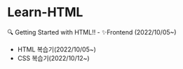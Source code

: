 # Learn-HTML
🔍 Getting Started with HTML!! - ✨Frontend (2022/10/05~)
- HTML 복습기(2022/10/05~)
- CSS 복습기(2022/10/12~)

